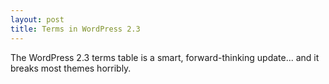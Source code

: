 ```yaml
---
layout: post
title: Terms in WordPress 2.3
---
```


The WordPress 2.3 terms table is a smart, forward-thinking update... and it breaks most themes horribly.
